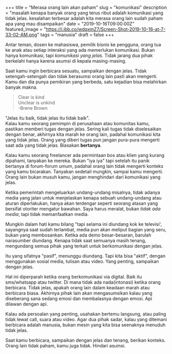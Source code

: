 +++
title = "Merasa orang lain akan paham"
slug = "komunikasi"
description = "masalah kenapa banyak orang yang terus ribut adalah komunikasi yang tidak jelas. kesalahan terbesar adalah kita merasa orang lain sudah paham apa yang mau disampaikan"
date = "2019-10-16T09:00:00Z"
featured_image = "https://i.ibb.co/wdqxmZ7/Screen-Shot-2019-10-16-at-7-33-02-AM.png"
tags = "manusia"
draft = false
+++ 

Antar teman, dosen ke mahasiswa, pemilik bisnis ke pengguna, orang tua ke anak atau setiap interaksi yang ada memerlukan komunikasi. Bukan hanya komunikasi, tapi _komunikasi yang jelas._ Tidak jarang dua pihak berkelahi hanya karena asumsi di kepala masing-masing.

Saat kamu ingin berbicara sesuatu, sampaikan dengan jelas. Tidak setengah-setengah dan tidak berasumsi orang lain pasti akan mengerti. Kamu dan dia punya pemikiran yang berbeda, satu kejadian bisa melahirkan banyak makna. 

> Clear is kind  
> Unclear is unkind  
> \-Brene Brown

"Jelas itu baik, tidak jelas itu tidak baik".   
Kalau kamu seorang pemimpin di perusahaan atau komunitas kamu, pastikan memberi tugas dengan jelas. Sering kali tugas tidak diselesaikan dengan benar, akhirnya kita marah ke orang lain, padahal komunikasi kita yang tidak jelas. Orang yang diberi tugas pun jangan pura-pura mengerti saat ada yang tidak jelas. Biasakan **bertanya**.

Kalau kamu seorang freelancer ada permintaan bos atau klien yang kurang dipahami, tanyakan ke mereka. Bukan "iya iya" tapi setelah itu panik bertanya di forum-forum umum, padahal orang lain tidak mengerti konteks yang kamu bicarakan. Tanyakan sedetail mungkin, sampai kamu mengerti. Orang lain bukan musuh kamu, jangan menghindari dari komunikasi yang jelas. 

Ketika pemerintah mengeluarkan undang-undang misalnya, tidak adanya media yang jalan untuk menjelaskan kenapa sebuah undang-undang atau aturan diperlakukan, hanya akan terdengar seperti seorang atasan yang bersifat otoriter mengatur bawahan. Saya harus meralat, bukan _tidak ada media_, tapi tidak memanfaatkan media. 

Mungkin dalam hati kamu bilang "tapi selama ini diundang kok ke televisi', sayangnya saat sudah terlambat, media pun akan meliput bagian yang seru, bukan yang membosankan. Ketika ada demo besar-besaran, barulah narasumber diundang. Kenapa tidak saat semuanya masih tenang, mengundang semua pihak yang terkait untuk berkomunikasi dengan jelas.

Itu yang sifatnya "pasif", menunggu diundang. Tapi kita bisa "aktif", dengan menggunakan sosial media, tulisan atau video. Yang penting, sampaikan dengan jelas.

Hal ini diperparah ketika orang berkomunikasi via digital. Baik itu sms/whatsapp atau twitter. Di mana tidak ada nada(intonasi) ketika orang berbicara. Tidak jelas, apakah orang lain dalam keadaan marah atau berbicara biasa. Akhirnya pihak lain akan mengasumsikan kalau yang diseberang sana sedang emosi dan membalasnya dengan emosi. Api dilawan dengan api.

Kalau ada persoalan yang penting, usahakan bertemu langsung, atau paling tidak lewat call, suara atau video. Agar dua pihak sadar, kalau yang ditemani berbicara adalah manusia, bukan mesin yang kita bisa seenaknya menuduh tidak jelas.

Saat kamu berbicara, sampaikan dengan jelas dan tenang, berikan konteks. Orang lain tidak paham, kamu juga tidak. Hindari asumsi.